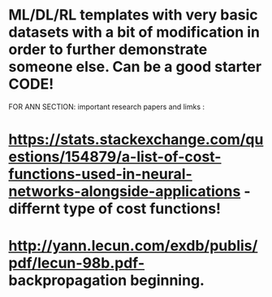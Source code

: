 # ML/DL/RL templates with very basic datasets with a bit of modification in order to further demonstrate someone else. Can be a good starter CODE!

FOR ANN SECTION:
important research papers and limks : 
  
# https://stats.stackexchange.com/questions/154879/a-list-of-cost-functions-used-in-neural-networks-alongside-applications -       differnt type of cost functions!
# http://yann.lecun.com/exdb/publis/pdf/lecun-98b.pdf-  backpropagation beginning.

